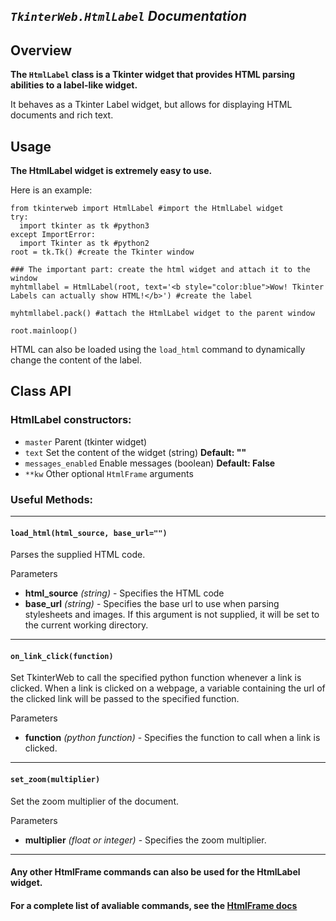 
## *`TkinterWeb.HtmlLabel` Documentation*

## Overview
**The `HtmlLabel` class is a Tkinter widget that provides HTML parsing abilities to a label-like widget.**

It behaves as a Tkinter Label widget, but allows for displaying HTML documents and rich text.

## Usage
**The HtmlLabel widget is extremely easy to use.**

Here is an example:

```
from tkinterweb import HtmlLabel #import the HtmlLabel widget
try:
  import tkinter as tk #python3
except ImportError:
  import Tkinter as tk #python2
root = tk.Tk() #create the Tkinter window

### The important part: create the html widget and attach it to the window
myhtmllabel = HtmlLabel(root, text='<b style="color:blue">Wow! Tkinter Labels can actually show HTML!</b>') #create the label

myhtmllabel.pack() #attach the HtmlLabel widget to the parent window

root.mainloop()
```
HTML can also be loaded using the `load_html` command to dynamically change the content of the label.


## Class API 

### HtmlLabel constructors:
* `master` Parent (tkinter widget)
* `text` Set the content of the widget (string) **Default: ""**
* `messages_enabled` Enable messages (boolean) **Default: False**
* `**kw` Other optional `HtmlFrame` arguments


### Useful Methods:

---
#### `load_html(html_source, base_url="")`
Parses the supplied HTML code.

Parameters
* **html_source** *(string)* - Specifies the HTML code
* **base_url** *(string)* - Specifies the base url to use when parsing stylesheets and images. If this argument is not supplied, it will be set to the current working directory.

---
#### `on_link_click(function)`
Set TkinterWeb to call the specified python function whenever a link is clicked.
When a link is clicked on a webpage, a variable containing the url of the clicked link will be passed to the specified function.

Parameters
* **function** *(python function)* - Specifies the function to call when a link is clicked.

---
#### `set_zoom(multiplier)`
Set the zoom multiplier of the document.

Parameters
* **multiplier** *(float or integer)* - Specifies the zoom multiplier.

---

#### Any other HtmlFrame commands can also be used for the HtmlLabel widget.
#### For a complete list of avaliable commands, see the [HtmlFrame docs](HTMLFRAME.md#useful-methods)
